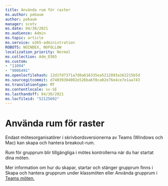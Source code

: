 ```yaml
---
title: Använda rum för raster
ms.author: pebaum
author: pebaum
manager: scotv
ms.date: 04/30/2021
ms.audience: Admin
ms.topic: article
ms.service: o365-administration
ROBOTS: NOINDEX, NOFOLLOW
localization_priority: Normal
ms.collection: Adm_O365
ms.custom:
- "11094"
- "9006491"
ms.openlocfilehash: 12d1fd7371a7d0a616335ea5212093a162215b5d
ms.sourcegitcommit: d74039304002e526ba6f8ca02e76e4ce7e1aa743
ms.translationtype: MT
ms.contentlocale: sv-SE
ms.lasthandoff: 04/30/2021
ms.locfileid: "52125692"
---
```

# <a name="use-breakout-rooms"></a>Använda rum för raster

Endast mötesorganisatörer i skrivbordsversionerna av Teams (Windows och Mac) kan skapa och hantera breakout-rum. 

Rum för grupprum blir tillgängliga i mötes kontrollerna när du har startat dina möten.

Mer information om hur du skapar, startar []() och stänger grupprum finns i Skapa och hantera grupprum under klassmöten eller Använda grupprum i [Teams möten.](https://support.microsoft.com/office/use-breakout-rooms-in-teams-meetings-7de1f48a-da07-466c-a5ab-4ebace28e461)
